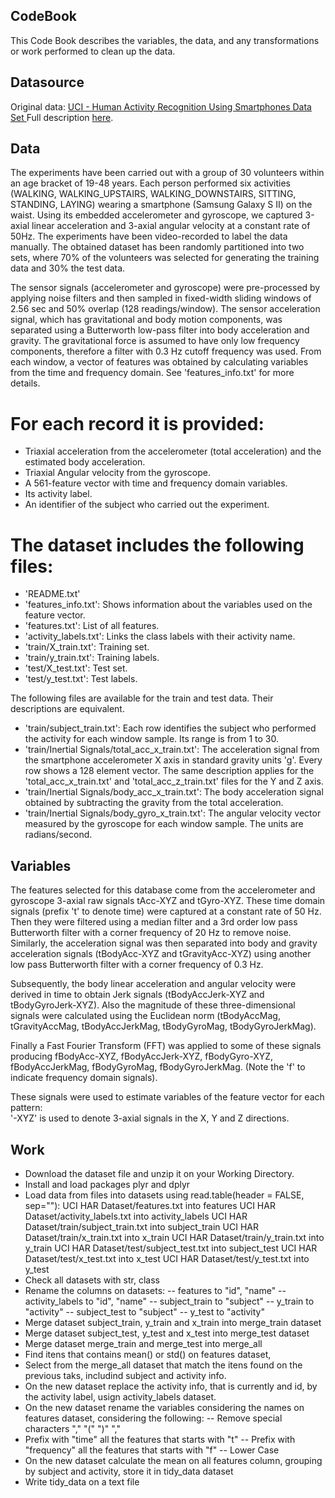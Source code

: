 ## CodeBook

This Code Book describes the variables, the data, and any transformations or work performed to clean up the data.

## Datasource 

Original data: <a href="https://d396qusza40orc.cloudfront.net/getdata%2Fprojectfiles%2FUCI%20HAR%20Dataset.zip">UCI - Human Activity Recognition Using Smartphones Data Set </a>
Full description <a href="http://archive.ics.uci.edu/ml/datasets/Human+Activity+Recognition+Using+Smartphones">here</a>.

## Data 

The experiments have been carried out with a group of 30 volunteers within an age bracket of 19-48 years. Each person performed six activities (WALKING, WALKING_UPSTAIRS, WALKING_DOWNSTAIRS, SITTING, STANDING, LAYING) wearing a smartphone (Samsung Galaxy S II) on the waist. Using its embedded accelerometer and gyroscope, we captured 3-axial linear acceleration and 3-axial angular velocity at a constant rate of 50Hz. The experiments have been video-recorded to label the data manually. The obtained dataset has been randomly partitioned into two sets, where 70% of the volunteers was selected for generating the training data and 30% the test data. 

The sensor signals (accelerometer and gyroscope) were pre-processed by applying noise filters and then sampled in fixed-width sliding windows of 2.56 sec and 50% overlap (128 readings/window). The sensor acceleration signal, which has gravitational and body motion components, was separated using a Butterworth low-pass filter into body acceleration and gravity. The gravitational force is assumed to have only low frequency components, therefore a filter with 0.3 Hz cutoff frequency was used. From each window, a vector of features was obtained by calculating variables from the time and frequency domain. See 'features_info.txt' for more details. 

For each record it is provided:
======================================

- Triaxial acceleration from the accelerometer (total acceleration) and the estimated body acceleration.
- Triaxial Angular velocity from the gyroscope. 
- A 561-feature vector with time and frequency domain variables. 
- Its activity label. 
- An identifier of the subject who carried out the experiment.

The dataset includes the following files:
=========================================

- 'README.txt'
- 'features_info.txt': Shows information about the variables used on the feature vector.
- 'features.txt': List of all features.
- 'activity_labels.txt': Links the class labels with their activity name.
- 'train/X_train.txt': Training set.
- 'train/y_train.txt': Training labels.
- 'test/X_test.txt': Test set.
- 'test/y_test.txt': Test labels.

The following files are available for the train and test data. Their descriptions are equivalent. 
- 'train/subject_train.txt': Each row identifies the subject who performed the activity for each window sample. Its range is from 1 to 30. 
- 'train/Inertial Signals/total_acc_x_train.txt': The acceleration signal from the smartphone accelerometer X axis in standard gravity units 'g'. Every row shows a 128 element vector. The same description applies for the 'total_acc_x_train.txt' and 'total_acc_z_train.txt' files for the Y and Z axis. 
- 'train/Inertial Signals/body_acc_x_train.txt': The body acceleration signal obtained by subtracting the gravity from the total acceleration. 
- 'train/Inertial Signals/body_gyro_x_train.txt': The angular velocity vector measured by the gyroscope for each window sample. The units are radians/second. 

## Variables

The features selected for this database come from the accelerometer and gyroscope 3-axial raw signals tAcc-XYZ and tGyro-XYZ. These time domain signals (prefix 't' to denote time) were captured at a constant rate of 50 Hz. Then they were filtered using a median filter and a 3rd order low pass Butterworth filter with a corner frequency of 20 Hz to remove noise. Similarly, the acceleration signal was then separated into body and gravity acceleration signals (tBodyAcc-XYZ and tGravityAcc-XYZ) using another low pass Butterworth filter with a corner frequency of 0.3 Hz. 

Subsequently, the body linear acceleration and angular velocity were derived in time to obtain Jerk signals (tBodyAccJerk-XYZ and tBodyGyroJerk-XYZ). Also the magnitude of these three-dimensional signals were calculated using the Euclidean norm (tBodyAccMag, tGravityAccMag, tBodyAccJerkMag, tBodyGyroMag, tBodyGyroJerkMag). 

Finally a Fast Fourier Transform (FFT) was applied to some of these signals producing fBodyAcc-XYZ, fBodyAccJerk-XYZ, fBodyGyro-XYZ, fBodyAccJerkMag, fBodyGyroMag, fBodyGyroJerkMag. (Note the 'f' to indicate frequency domain signals). 

These signals were used to estimate variables of the feature vector for each pattern:  
'-XYZ' is used to denote 3-axial signals in the X, Y and Z directions.

## Work
- Download the dataset file and unzip it on your Working Directory.
- Install and load packages plyr and dplyr
- Load data from files into datasets using read.table(header = FALSE, sep=""):
	UCI HAR Dataset/features.txt into features
	UCI HAR Dataset/activity_labels.txt into activity_labels
	UCI HAR Dataset/train/subject_train.txt into subject_train
	UCI HAR Dataset/train/x_train.txt into x_train
	UCI HAR Dataset/train/y_train.txt into y_train
	UCI HAR Dataset/test/subject_test.txt into subject_test
	UCI HAR Dataset/test/x_test.txt into x_test
	UCI HAR Dataset/test/y_test.txt into y_test
- Check all datasets with str, class	
- Rename the columns on datasets:
-- features to "id", "name"
-- activity_labels to "id", "name"
-- subject_train to "subject" 
-- y_train to "activity"
-- subject_test to "subject"
-- y_test to "activity"
- Merge dataset subject_train, y_train and x_train into merge_train dataset
- Merge dataset subject_test, y_test and x_test into merge_test dataset
- Merge dataset merge_train and merge_test into merge_all
- Find itens that contains mean() or std() on features dataset, 
- Select from the merge_all dataset that match the itens found on the previous taks, includind subject and activity info.
- On the new dataset replace the activity info, that is currently and id, by the activity label, usign activity_labels dataset.
- On the new dataset rename the variables considering the names on features dataset, considering the following:
-- Remove special characters "," "(" ")" ","
- Prefix with "time" all the features that starts with "t"
-- Prefix with "frequency" all the features that starts with "f"
-- Lower Case
- On the new dataset calculate the mean on all features column, grouping by subject and activity, store it in tidy_data dataset
- Write tidy_data on a text file



